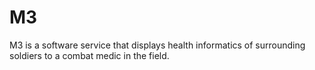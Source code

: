 M3
==

M3 is a software service that displays health informatics of surrounding soldiers to a combat medic in the field.